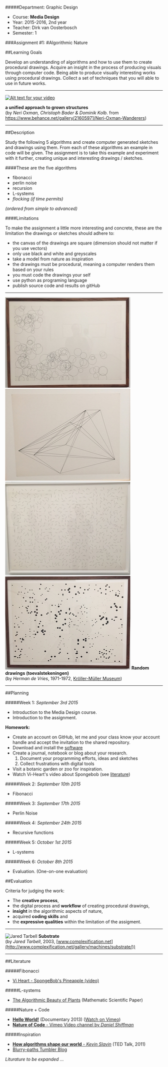 #####Department: Graphic Design

- Course: **Media Design**
- Year: 2015-2016, 2nd year
- Teacher: Dirk van Oosterbosch
- Semester: 1

###Assignment #1:
#Algorithmic Nature

##Learning Goals

Develop an understanding of algorithms and how to use them to create procedural drawings. Acquire an insight in the process of producing visuals through computer code. Being able to produce visually interesting works using procedural drawings. Collect a set of techniques that you will able to use in future works.

----
[![Alt text for your video](http://img.youtube.com/vi/9HI8FerKr6Q/0.jpg)](http://www.youtube.com/watch?v=9HI8FerKr6Q)

**a unified approach to grown structures**  
(by *Neri Oxman, Christoph Bader & Dominik Kolb*. from https://www.behance.net/gallery/21605971/Neri-Oxman-Wanderers)

----
##Description

Study the following 5 algorithms and create computer generated sketches and drawings using them. From each of these algorithms an example in code will be given. The assignment is to take this example and experiment with it further, creating unique and interesting drawings / sketches.

####These are the five algorithms

- fibonacci
- perlin noise
- recursion
- L-systems
- *flocking (if time permits)*

*(ordered from simple to advanced)*

####Limitations

To make the assignment a little more interesting and concrete, these are the limitation the drawings or sketches should adhere to:

- the canvas of the drawings are square (dimension should not matter if you use vectors)
- only use black and white and greyscales
- take a model from nature as inspiration
- the drawings must be procedural, meaning a computer renders them based on your rules
- you must code the drawings your self
- use python as programing language
- publish source code and results on gitHub

----
![](images/herman_de_vries_1.jpg)
![](images/herman_de_vries_2.jpg)
![](images/herman_de_vries_3.jpg)
![](images/herman_de_vries_4.jpg)
**Random drawings (toevalstekeningen)**  
(by *Herman de Vries*, 1971-1972, [Kröller-Müller Museum](http://krollermuller.nl/herman-de-vries-toevalstekeningen))

----
##Planning

#####Week 1:
*September 3rd 2015*

- Introduction to the Media Design course.
- Introduction to the assignment.

**Homework:**

- Create an account on GitHub, let me and your class know your account handle and accept the invitation to the shared repository.
- Download and install the [software](Software.md)
- Create a journal, notebook or blog about your research.
 	1. Document your programming efforts, ideas and sketches
	2. Collect frustrations with digital tools
- Visit a botanic garden or zoo for inspiration.
- Watch Vi-Heart's video about Spongebob (see [literature](#literature))

#####Week 2:
*September 10th 2015*

- Fibonacci

#####Week 3:
*September 17th 2015*

- Perlin Noise

#####Week 4:
*September 24th 2015*

- Recursive functions

#####Week 5:
*October 1st 2015*

- L-systems

#####Week 6:
*October 8th 2015*

- Evaluation. (One-on-one evaluation)


##Evaluation

Criteria for judging the work:

- The **creative process**,
- the digital process and **workflow** of creating procedural drawings,
- **insight** in the algorithmic aspects of nature,
- acquired **coding skills** and
- the **expressive qualities** within the limitation of the assigment.

----

![Jared Tarbell](http://www.creativityfuse.com/wp-content/uploads/2010/10/Jared-Tarbell-Substrate-June-2003.jpg)
**Substrate**  
(by *Jared Tarbell*, 2003, [www.complexification.net](http://www.complexification.net/gallery/machines/substrate/))

----
##Literature

#####Fibonacci
- [Vi Heart - SpongeBob's Pineapple (video)](https://www.youtube.com/watch?v=gBxeju8dMho)

#####L-systems
- [The Algorithmic Beauty of Plants](http://algorithmicbotany.org/papers/abop/abop.pdf) (Mathematic Scientific Paper)

#####Nature + Code

- [**Hello World!**](http://hello-world.cc/?page_id=16) (Documentary 2013) ([Watch on Vimeo](https://vimeo.com/60735314))
- [**Nature of Code** - Vimeo Video channel by *Daniel Shiffman*](https://vimeo.com/channels/natureofcode)

#####Inspiration

- [**How algorithms shape our world** - *Kevin Slavin*](http://www.ted.com/talks/kevin_slavin_how_algorithms_shape_our_world?language=en) (TED Talk, 2011)
- [Blurry-paths Tumbler Blog](http://www.blurrypaths.com/tagged/coding)

*Liturature to be expanded ...* 

<!--#####Recursive Functions
- [two simple examples in Python and Processing](https://github.com/ArtezGDA/recursiveExamples)
-->